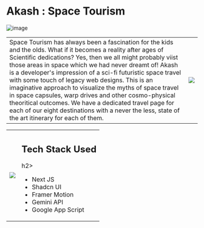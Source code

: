 #  Akash : Space Tourism

![image](https://github.com/user-attachments/assets/3e5d082b-01a3-4f70-8ca5-b6711573a893)

<table>
  <tr>
    <td>Space Tourism has always been a fascination for the kids and the olds. What if it becomes a reality after ages of Scientific dedications? Yes, then we all might probably viist those areas in space which we had never dreamt of! Akash is a developer's impression of a sci-fi futuristic space travel with some touch of legacy web designs. This is an imaginative approach to visualize the myths of space travel in space capsules, warp drives and other cosmo-physical theoritical outcomes. We have a dedicated travel page for each of our eight destinations with a never the less, state of the art itinerary for each of them.</td>
    <td><img src="https://img.freepik.com/premium-vector/internet-network-communication-web-technology-computer-icon-vector-online-website-design_1013341-38020.jpg">
  </tr>
</table>

<table>
  <tr>
    <td>
      <img src="https://github.com/user-attachments/assets/50822e9f-c142-4ec1-9c9e-c95efb9d3f06"></td>
    </td>
    <td>
      <h2>Tech Stack Used</h2>h2>
      <ul>
        <li>Next JS</li>
        <li>Shadcn UI</li>
        <li>Framer Motion</li>
        <li>Gemini API</li>
        <li>Google App Script</li>
      </ul>
    </td>
  </tr>
</table>

